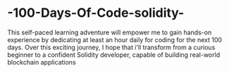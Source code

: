 # -100-Days-Of-Code-solidity-
This self-paced learning adventure will empower me to gain hands-on experience by dedicating at least an hour daily for coding for the next 100 days. Over this exciting journey, I hope that i'll transform from a curious beginner to a confident Solidity developer, capable of building real-world blockchain applications
